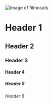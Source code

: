 ![Image of filmocats](https://octodex.github.com/images/filmtocats.png)

# Header 1

## Header 2

### Header 3

#### Header 4

##### Header 5

###### Header 6
